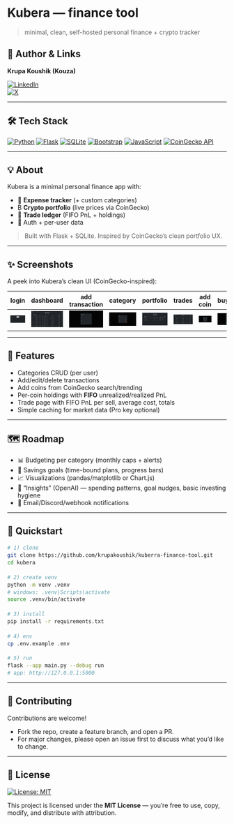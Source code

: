 # Kubera — finance tool  
> minimal, clean, self-hosted personal finance + crypto tracker  

## 👤 Author & Links

**Krupa Koushik (Kouza)**  

[![LinkedIn](https://img.shields.io/badge/LinkedIn-Krupa%20Koushik-0A66C2?logo=linkedin&logoColor=white)](https://www.linkedin.com/in/krupa-koushik-kona-355708296/)  
[![X](https://img.shields.io/badge/X-@krupakoushikk-111?logo=x&logoColor=white)](https://x.com/krupakoushikk)

---

## 🛠️ Tech Stack  

[![Python](https://img.shields.io/badge/Python-3.10%2B-3776AB.svg?logo=python&logoColor=white)](#) 
[![Flask](https://img.shields.io/badge/Flask-2.x-000000.svg?logo=flask&logoColor=white)](#) 
[![SQLite](https://img.shields.io/badge/SQLite-3-003B57.svg?logo=sqlite&logoColor=white)](#) 
[![Bootstrap](https://img.shields.io/badge/Bootstrap-5-7952B3.svg?logo=bootstrap&logoColor=white)](#) 
[![JavaScript](https://img.shields.io/badge/JavaScript-ES6+-F7DF1E.svg?logo=javascript&logoColor=white)](#) 
[![CoinGecko API](https://img.shields.io/badge/CoinGecko%20API-v3-48A348.svg?logo=coingecko&logoColor=white)](https://www.coingecko.com/en/api)

---

## 💡 About  

Kubera is a minimal personal finance app with:  
- 💸 **Expense tracker** (+ custom categories)  
- ₿ **Crypto portfolio** (live prices via CoinGecko)  
- 🧾 **Trade ledger** (FIFO PnL + holdings)  
- 🔐 Auth + per-user data  

> Built with Flask + SQLite. Inspired by CoinGecko’s clean portfolio UX.

---

## ✨ Screenshots  

A peek into Kubera’s clean UI (CoinGecko-inspired):

| login | dashboard | add transaction | category | portfolio | trades | add coin | buy/sell |
| --- | --- | --- | --- | --- | --- | --- | --- |
| ![login](images/login.png) | ![dashboard](images/dashboard.png) | ![transaction](images/transactions.png) | ![category](images/category.png) | ![portfolio](images/portfolio.png) | ![trades](images/cryptotransactions.png) | ![addcoin](images/addcoin.png) | ![buy/sell](images/cryptoaddtransaction.png) |

---

## 🧱 Features  

- Categories CRUD (per user)  
- Add/edit/delete transactions  
- Add coins from CoinGecko search/trending  
- Per-coin holdings with **FIFO** unrealized/realized PnL  
- Trade page with FIFO PnL per sell, average cost, totals  
- Simple caching for market data (Pro key optional)  

---

## 🗺️ Roadmap  

- 📊 Budgeting per category (monthly caps + alerts)  
- 🎯 Savings goals (time-bound plans, progress bars)  
- 📈 Visualizations (pandas/matplotlib or Chart.js)  
- 🧠 “Insights” (OpenAI) — spending patterns, goal nudges, basic investing hygiene  
- 🔔 Email/Discord/webhook notifications  

---

## 🚀 Quickstart  

```bash
# 1) clone
git clone https://github.com/krupakoushik/kuberra-finance-tool.git
cd kubera

# 2) create venv
python -m venv .venv
# windows: .venv\Scripts\activate
source .venv/bin/activate

# 3) install
pip install -r requirements.txt

# 4) env
cp .env.example .env

# 5) run
flask --app main.py --debug run
# app: http://127.0.0.1:5000
```

---

## 🤝 Contributing  

Contributions are welcome!  
- Fork the repo, create a feature branch, and open a PR.  
- For major changes, please open an issue first to discuss what you’d like to change.  

---

## 📜 License  

[![License: MIT](https://img.shields.io/badge/License-MIT-green.svg)](LICENSE)  

This project is licensed under the **MIT License** — you’re free to use, copy, modify, and distribute with attribution.  
